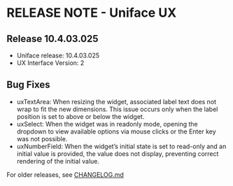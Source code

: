 # RELEASE NOTE - Uniface UX

## Release 10.4.03.025
- Uniface release: 10.4.03.025
- UX Interface Version: 2

## Bug Fixes
- uxTextArea: When resizing the widget, associated label text does not wrap to fit the new dimensions. This issue occurs only when the label position is set to above or below the widget.
- uxSelect: When the widget was in readonly mode, opening the dropdown to view available options via mouse clicks or the Enter key was not possible.
- uxNumberField: When the widget’s initial state is set to read-only and an initial value is provided, the value does not display, preventing correct rendering of the initial value.

For older releases, see [CHANGELOG.md](CHANGELOG.md)
